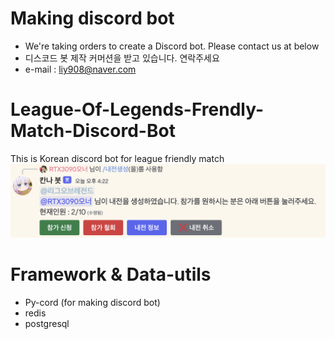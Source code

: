 # Making discord bot
- We're taking orders to create a Discord bot. Please contact us at below
- 디스코드 봇 제작 커머션을 받고 있습니다. 연락주세요
- e-mail : liy908@naver.com

# League-Of-Legends-Frendly-Match-Discord-Bot
This is Korean discord bot for league friendly match
![Sample](https://github.com/Brian-LEE0/League-Of-Legends-Frendly-Match-Discord-Bot/blob/main/sample_img.png?raw=true)

# Framework & Data-utils
- Py-cord (for making discord bot)
- redis
- postgresql
